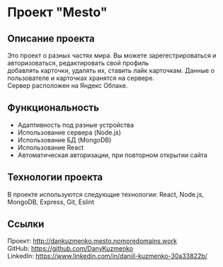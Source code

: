 # Проект "Mesto"

## Описание проекта
Это проект о разных частях мира. Вы можете зарегестрироваться и авторизоваться, редактировать свой профиль  
добавлять карточки, удалять их, ставить лайк карточкам. Данные о пользователе и карточках хранятся на сервере.  
Сервер расположен на Яндекс Облаке.

## Функциональность
* Адаптивность под разные устройства
* Использование сервера (Node.js)
* Использование БД (MongoDB)
* Использование React
* Автоматическая авторизации, при повторном открытии сайта

## Технологии проекта
В проекте используются следующие технологии: React, Node.js, MongoDB, Express, Git, Eslint

## Ссылки
Проект: http://dankuzmenko.mesto.nomoredomains.work  
GitHub: https://github.com/DanyKuzmenko  
LinkedIn: https://www.linkedin.com/in/daniil-kuzmenko-30a33822b/